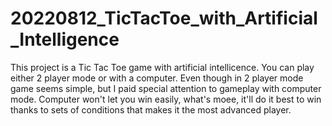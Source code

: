 # 20220812_TicTacToe_with_Artificial_Intelligence
This project is a Tic Tac Toe game with artificial intellicence.
You can play either 2 player mode or with a computer.
Even though in 2 player mode game seems simple, but I paid special attention to gameplay with computer mode.
Computer won't let you win easily, what's moee, it'll do it best to win thanks to sets of conditions that makes it the most advanced player.
